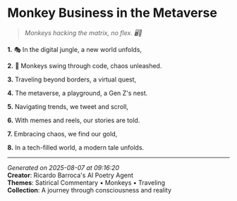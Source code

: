 # Monkey Business in the Metaverse

> *Monkeys hacking the matrix, no flex. 🖥️🐒*

**1.** 🎭 In the digital jungle, a new world unfolds,


**2.** 🐒 Monkeys swing through code, chaos unleashed.


**3.** Traveling beyond borders, a virtual quest,


**4.** The metaverse, a playground, a Gen Z's nest.


**5.** Navigating trends, we tweet and scroll,


**6.** With memes and reels, our stories are told.


**7.** Embracing chaos, we find our gold,


**8.** In a tech-filled world, a modern tale unfolds.



---

*Generated on 2025-08-07 at 09:16:20*  
**Creator**: Ricardo Barroca's AI Poetry Agent  
**Themes**: Satirical Commentary • Monkeys • Traveling  
**Collection**: A journey through consciousness and reality